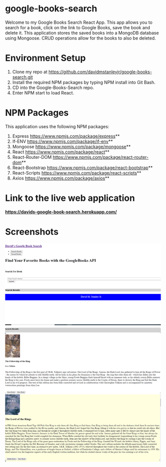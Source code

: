 # google-books-search

Welcome to my Google Books Search React App. This app allows you to search for a book, click on the link to Google Books, save the book and delete it. This application stores the saved books into a MongoDB database using Mongoose. CRUD operations allow for the books to also be deleted.

# Environment Setup

1. Clone my repo at https://github.com/davidmstanleyjr/google-books-search.git
2. Install the required NPM packages by typing NPM install into Git Bash.
3. CD into the Google-Books-Search repo.
4. Enter NPM start to load React.

# NPM Packages

This application uses the following NPM packages:

1. Express https://www.npmjs.com/package/express**
2. If-ENV https://www.npmjs.com/package/if-env**
3. Mongoose https://www.npmjs.com/package/mongoose**
4. React https://www.npmjs.com/package/react**
5. React-Router-DOM https://www.npmjs.com/package/react-router-dom**
6. React-Bootstrap https://www.npmjs.com/package/react-bootstrap**
7. React-Scripts https://www.npmjs.com/package/react-scripts**
8. Axios https://www.npmjs.com/package/axios**

# Link to the live web application

**https://davids-google-book-search.herokuapp.com/**

# Screenshots

![Screenshot 1](client/public/images/snip1.PNG)
![Screenshot 2](client/public/images/snip2.PNG)
![Screenshot 3](client/public/images/snip3.PNG)






